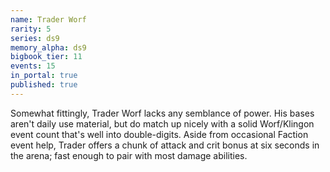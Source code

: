 ```yaml
---
name: Trader Worf
rarity: 5
series: ds9
memory_alpha: ds9
bigbook_tier: 11
events: 15
in_portal: true
published: true
---
```


Somewhat fittingly, Trader Worf lacks any semblance of power. His bases aren't daily use material, but do match up nicely with a solid Worf/Klingon event count that's well into double-digits. Aside from occasional Faction event help, Trader offers a chunk of attack and crit bonus at six seconds in the arena; fast enough to pair with most damage abilities.
